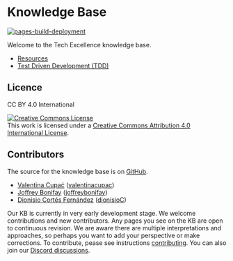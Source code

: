 # Knowledge Base

[![pages-build-deployment](https://github.com/techexcellenceio/knowledge-base/actions/workflows/pages/pages-build-deployment/badge.svg)](https://github.com/techexcellenceio/knowledge-base/actions/workflows/pages/pages-build-deployment)

Welcome to the Tech Excellence knowledge base.

- [Resources](resources.md)
- [Test Driven Development (TDD)](tdd.md)

## Licence

CC BY 4.0 International

<a rel="license" href="http://creativecommons.org/licenses/by/4.0/"><img alt="Creative Commons License" style="border-width:0" src="https://i.creativecommons.org/l/by/4.0/88x31.png" /></a><br />This work is licensed under a <a rel="license" href="http://creativecommons.org/licenses/by/4.0/">Creative Commons Attribution 4.0 International License</a>.

## Contributors

The source for the knowledge base is on [GitHub](https://github.com/techexcellenceio/knowledge-base).

- [Valentina Cupać](https://www.linkedin.com/in/valentinacupac/) ([valentinacupac](https://github.com/valentinacupac))
- [Joffrey Bonifay](https://www.linkedin.com/in/joffrey-bonifay/) ([joffreybonifay](https://github.com/JBonifay))
- [Dionisio Cortés Fernández](https://www.linkedin.com/in/dionisio-cortes-fernandez) ([dionisioC](https://github.com/dionisioC))

Our KB is currently in very early development stage. We welcome contributions and new contributors. Any pages you see on the KB are open to continuous revision. We are aware there are multiple interpretations and approaches, so perhaps you want to add your perspective or make corrections. To contribute, pease see instructions [contributing](CONTRIBUTING.md). You can also join our [Discord discussions](https://discord.gg/9b4dWYdHqS).
